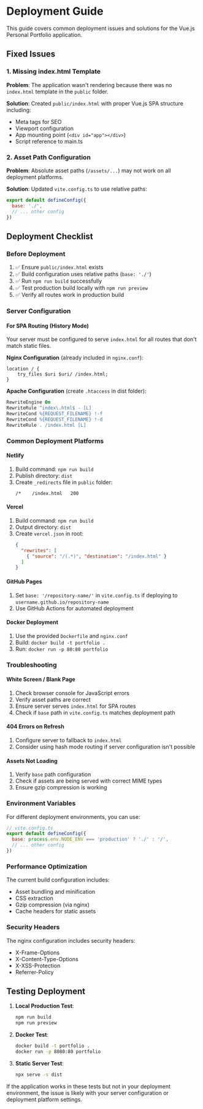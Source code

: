 # Deployment Guide

This guide covers common deployment issues and solutions for the Vue.js Personal Portfolio application.

## Fixed Issues

### 1. Missing index.html Template
**Problem**: The application wasn't rendering because there was no `index.html` template in the `public` folder.

**Solution**: Created `public/index.html` with proper Vue.js SPA structure including:
- Meta tags for SEO
- Viewport configuration
- App mounting point (`<div id="app"></div>`)
- Script reference to main.ts

### 2. Asset Path Configuration
**Problem**: Absolute asset paths (`/assets/...`) may not work on all deployment platforms.

**Solution**: Updated `vite.config.ts` to use relative paths:
```javascript
export default defineConfig({
  base: './',
  // ... other config
})
```

## Deployment Checklist

### Before Deployment
1. ✅ Ensure `public/index.html` exists
2. ✅ Build configuration uses relative paths (`base: './'`)
3. ✅ Run `npm run build` successfully
4. ✅ Test production build locally with `npm run preview`
5. ✅ Verify all routes work in production build

### Server Configuration

#### For SPA Routing (History Mode)
Your server must be configured to serve `index.html` for all routes that don't match static files.

**Nginx Configuration** (already included in `nginx.conf`):
```nginx
location / {
    try_files $uri $uri/ /index.html;
}
```

**Apache Configuration** (create `.htaccess` in dist folder):
```apache
RewriteEngine On
RewriteRule ^index\.html$ - [L]
RewriteCond %{REQUEST_FILENAME} !-f
RewriteCond %{REQUEST_FILENAME} !-d
RewriteRule . /index.html [L]
```

### Common Deployment Platforms

#### Netlify
1. Build command: `npm run build`
2. Publish directory: `dist`
3. Create `_redirects` file in `public` folder:
   ```
   /*    /index.html   200
   ```

#### Vercel
1. Build command: `npm run build`
2. Output directory: `dist`
3. Create `vercel.json` in root:
   ```json
   {
     "rewrites": [
       { "source": "/(.*)", "destination": "/index.html" }
     ]
   }
   ```

#### GitHub Pages
1. Set `base: '/repository-name/'` in `vite.config.ts` if deploying to `username.github.io/repository-name`
2. Use GitHub Actions for automated deployment

#### Docker Deployment
1. Use the provided `Dockerfile` and `nginx.conf`
2. Build: `docker build -t portfolio .`
3. Run: `docker run -p 80:80 portfolio`

### Troubleshooting

#### White Screen / Blank Page
1. Check browser console for JavaScript errors
2. Verify asset paths are correct
3. Ensure server serves `index.html` for SPA routes
4. Check if `base` path in `vite.config.ts` matches deployment path

#### 404 Errors on Refresh
1. Configure server to fallback to `index.html`
2. Consider using hash mode routing if server configuration isn't possible

#### Assets Not Loading
1. Verify `base` path configuration
2. Check if assets are being served with correct MIME types
3. Ensure gzip compression is working

### Environment Variables
For different deployment environments, you can use:
```javascript
// vite.config.ts
export default defineConfig({
  base: process.env.NODE_ENV === 'production' ? './' : '/',
  // ... other config
})
```

### Performance Optimization
The current build configuration includes:
- Asset bundling and minification
- CSS extraction
- Gzip compression (via nginx)
- Cache headers for static assets

### Security Headers
The nginx configuration includes security headers:
- X-Frame-Options
- X-Content-Type-Options
- X-XSS-Protection
- Referrer-Policy

## Testing Deployment

1. **Local Production Test**:
   ```bash
   npm run build
   npm run preview
   ```

2. **Docker Test**:
   ```bash
   docker build -t portfolio .
   docker run -p 8080:80 portfolio
   ```

3. **Static Server Test**:
   ```bash
   npx serve -s dist
   ```

If the application works in these tests but not in your deployment environment, the issue is likely with your server configuration or deployment platform settings.